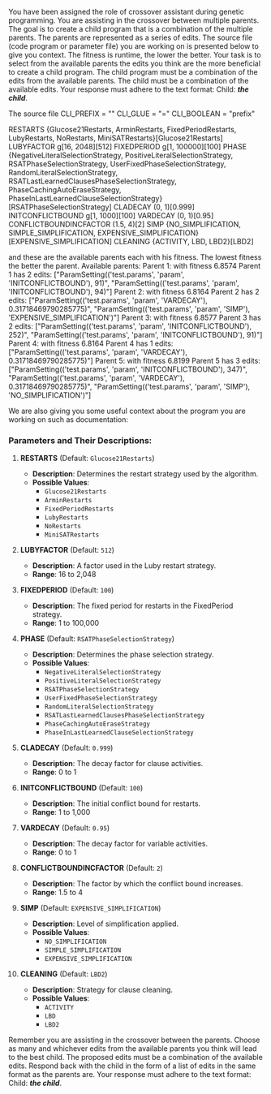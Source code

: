 
You have been assigned the role of crossover assistant during genetic programming. You are assisting in the crossover between multiple parents. The goal is to create a child program that is a combination of the multiple parents. The parents are represented as a series of edits. The source file (code program or parameter file)  you are working on is presented below to give you context.
The fitness is runtime, the lower the better.
Your task is to select from the available parents the edits you think are the more beneficial to create a child program. The child program must be a combination of the edits from the available parents. The child must be a combination of the available edits. Your response must adhere to the text format: Child: ***the child***.

The source file
CLI_PREFIX = ""
CLI_GLUE = "="
CLI_BOOLEAN = "prefix"

RESTARTS     {Glucose21Restarts, ArminRestarts, FixedPeriodRestarts, LubyRestarts, NoRestarts, MiniSATRestarts}[Glucose21Restarts]
LUBYFACTOR   g[16, 2048][512]
FIXEDPERIOD  g[1, 100000][100]
PHASE        {NegativeLiteralSelectionStrategy, PositiveLiteralSelectionStrategy, RSATPhaseSelectionStrategy, UserFixedPhaseSelectionStrategy, RandomLiteralSelectionStrategy, RSATLastLearnedClausesPhaseSelectionStrategy, PhaseCachingAutoEraseStrategy, PhaseInLastLearnedClauseSelectionStrategy}[RSATPhaseSelectionStrategy]
CLADECAY     (0, 1)[0.999]
INITCONFLICTBOUND  g[1, 1000][100]
VARDECAY     (0, 1)[0.95]
CONFLICTBOUNDINCFACTOR  (1.5, 4)[2]
SIMP         {NO_SIMPLIFICATION, SIMPLE_SIMPLIFICATION, EXPENSIVE_SIMPLIFICATION}[EXPENSIVE_SIMPLIFICATION]
CLEANING     {ACTIVITY, LBD, LBD2}[LBD2]



and these are the available parents each with his fitness. The lowest fitness the better the parent.
Available parents:
 Parent 1:
 with fitness 6.8574
Parent 1 has 2 edits: ["ParamSetting(('test.params', 'param', 'INITCONFLICTBOUND'), 91)", "ParamSetting(('test.params', 'param', 'INITCONFLICTBOUND'), 94)"]
 Parent 2:
 with fitness 6.8164
Parent 2 has 2 edits: ["ParamSetting(('test.params', 'param', 'VARDECAY'), 0.31718469790285775)", "ParamSetting(('test.params', 'param', 'SIMP'), 'EXPENSIVE_SIMPLIFICATION')"]
 Parent 3:
 with fitness 6.8577
Parent 3 has 2 edits: ["ParamSetting(('test.params', 'param', 'INITCONFLICTBOUND'), 252)", "ParamSetting(('test.params', 'param', 'INITCONFLICTBOUND'), 91)"]
 Parent 4:
 with fitness 6.8164
Parent 4 has 1 edits: ["ParamSetting(('test.params', 'param', 'VARDECAY'), 0.31718469790285775)"]
 Parent 5:
 with fitness 6.8199
Parent 5 has 3 edits: ["ParamSetting(('test.params', 'param', 'INITCONFLICTBOUND'), 347)", "ParamSetting(('test.params', 'param', 'VARDECAY'), 0.31718469790285775)", "ParamSetting(('test.params', 'param', 'SIMP'), 'NO_SIMPLIFICATION')"]


We are also giving you some useful context about the program you are working on such as documentation:
### Parameters and Their Descriptions:

1. **RESTARTS** (Default: `Glucose21Restarts`)

   - **Description**: Determines the restart strategy used by the algorithm.
   - **Possible Values**:
     - `Glucose21Restarts`
     - `ArminRestarts`
     - `FixedPeriodRestarts`
     - `LubyRestarts`
     - `NoRestarts`
     - `MiniSATRestarts`

2. **LUBYFACTOR** (Default: `512`)

   - **Description**: A factor used in the Luby restart strategy.
   - **Range**: 16 to 2,048

3. **FIXEDPERIOD** (Default: `100`)

   - **Description**: The fixed period for restarts in the FixedPeriod strategy.
   - **Range**: 1 to 100,000

4. **PHASE** (Default: `RSATPhaseSelectionStrategy`)

   - **Description**: Determines the phase selection strategy.
   - **Possible Values**:
     - `NegativeLiteralSelectionStrategy`
     - `PositiveLiteralSelectionStrategy`
     - `RSATPhaseSelectionStrategy`
     - `UserFixedPhaseSelectionStrategy`
     - `RandomLiteralSelectionStrategy`
     - `RSATLastLearnedClausesPhaseSelectionStrategy`
     - `PhaseCachingAutoEraseStrategy`
     - `PhaseInLastLearnedClauseSelectionStrategy`

5. **CLADECAY** (Default: `0.999`)

   - **Description**: The decay factor for clause activities.
   - **Range**: 0 to 1

6. **INITCONFLICTBOUND** (Default: `100`)

   - **Description**: The initial conflict bound for restarts.
   - **Range**: 1 to 1,000

7. **VARDECAY** (Default: `0.95`)

   - **Description**: The decay factor for variable activities.
   - **Range**: 0 to 1

8. **CONFLICTBOUNDINCFACTOR** (Default: `2`)

   - **Description**: The factor by which the conflict bound increases.
   - **Range**: 1.5 to 4

9. **SIMP** (Default: `EXPENSIVE_SIMPLIFICATION`)

   - **Description**: Level of simplification applied.
   - **Possible Values**:
     - `NO_SIMPLIFICATION`
     - `SIMPLE_SIMPLIFICATION`
     - `EXPENSIVE_SIMPLIFICATION`

10. **CLEANING** (Default: `LBD2`)

    - **Description**: Strategy for clause cleaning.
    - **Possible Values**:
      - `ACTIVITY`
      - `LBD`
      - `LBD2`



Remember you are assisting in the crossover between the parents. Choose as many and whichever edits from the available parents you think will lead to the best child. The proposed edits must be a combination of the available edits. Respond back with the child in the form of a list of edits in the same format as the parents are.
Your response must adhere to the text format: Child: ***the child***. 
